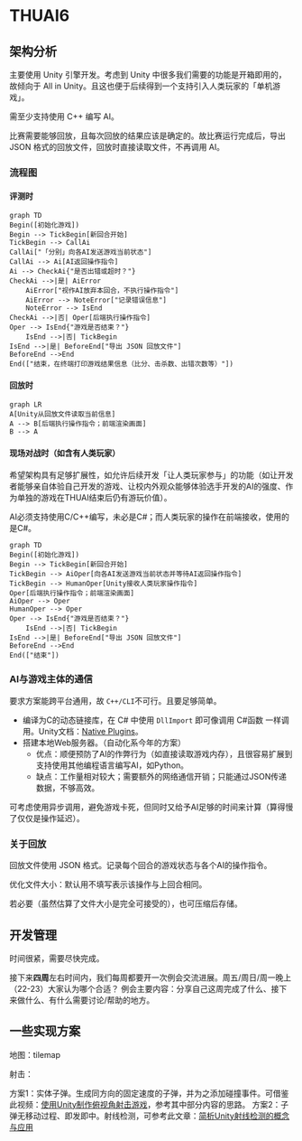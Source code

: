 # THUAI6

## 架构分析

主要使用 Unity 引擎开发。考虑到 Unity 中很多我们需要的功能是开箱即用的，故倾向于 All in Unity。且这也便于后续得到一个支持引入人类玩家的「单机游戏」。

需至少支持使用 C++ 编写 AI。

比赛需要能够回放，且每次回放的结果应该是确定的。故比赛运行完成后，导出 JSON 格式的回放文件，回放时直接读取文件，不再调用 AI。

### 流程图

#### 评测时

```mermaid
graph TD
Begin([初始化游戏])
Begin --> TickBegin[新回合开始]
TickBegin --> CallAi
CallAi["「分别」向各AI发送游戏当前状态"]
CallAi --> Ai[AI返回操作指令]
Ai --> CheckAi{"是否出错或超时？"}
CheckAi -->|是| AiError
    AiError["视作AI放弃本回合，不执行操作指令"]
    AiError --> NoteError["记录错误信息"]
    NoteError --> IsEnd
CheckAi -->|否| Oper[后端执行操作指令]
Oper --> IsEnd{"游戏是否结束？"}
    IsEnd -->|否| TickBegin
IsEnd -->|是| BeforeEnd["导出 JSON 回放文件"]
BeforeEnd -->End
End(["结束，在终端打印游戏结果信息（比分、击杀数、出错次数等）"])
```

#### 回放时

```mermaid
graph LR
A[Unity从回放文件读取当前信息]
A --> B[后端执行操作指令；前端渲染画面]
B --> A
```

#### 现场对战时（如含有人类玩家）

希望架构具有足够扩展性，如允许后续开发「让人类玩家参与」的功能（如让开发者能够亲自体验自己开发的游戏、让校内外观众能够体验选手开发的AI的强度、作为单独的游戏在THUAI结束后仍有游玩价值）。

AI必须支持使用C/C++编写，未必是C#；而人类玩家的操作在前端接收，使用的是C#。

```mermaid
graph TD
Begin([初始化游戏])
Begin --> TickBegin[新回合开始]
TickBegin --> AiOper[向各AI发送游戏当前状态并等待AI返回操作指令]
TickBegin --> HumanOper[Unity接收人类玩家操作指令]
Oper[后端执行操作指令；前端渲染画面]
AiOper --> Oper
HumanOper --> Oper
Oper --> IsEnd{"游戏是否结束？"}
    IsEnd -->|否| TickBegin
IsEnd -->|是| BeforeEnd["导出 JSON 回放文件"]
BeforeEnd -->End
End(["结束"])
```

### AI与游戏主体的通信

要求方案能跨平台通用，故 `C++/CLI`不可行。且要足够简单。

- 编译为C的动态链接库，在 C# 中使用 `DllImport` 即可像调用 C#函数 一样调用。Unity文档：[Native Plugins](https://docs.unity3d.com/Manual/NativePlugins.html)。
- 搭建本地Web服务器。（自动化系今年的方案）
  - 优点：顺便预防了AI的作弊行为（如直接读取游戏内存），且很容易扩展到支持使用其他编程语言编写AI，如Python。
  - 缺点：工作量相对较大；需要额外的网络通信开销；只能通过JSON传递数据，不够高效。

可考虑使用异步调用，避免游戏卡死，但同时又给予AI足够的时间来计算（算得慢了仅仅是操作延迟）。

### 关于回放

回放文件使用 JSON 格式。记录每个回合的游戏状态与各个AI的操作指令。

优化文件大小：默认用不填写表示该操作与上回合相同。

若必要（虽然估算了文件大小是完全可接受的），也可压缩后存储。

## 开发管理

时间很紧，需要尽快完成。

接下来**四周**左右时间内，我们每周都要开一次例会交流进展。周五/周日/周一晚上（22-23）大家认为哪个合适？
例会主要内容：分享自己这周完成了什么、接下来做什么、有什么需要讨论/帮助的地方。

## 一些实现方案

地图：tilemap

射击：

方案1：实体子弹。生成同方向的固定速度的子弹，并为之添加碰撞事件。可借鉴此视频：[使用Unity制作俯视角射击游戏](https://www.bilibili.com/video/BV1xb4y1D7PZ/)，参考其中部分内容的思路。
方案2：子弹无移动过程、即发即中。射线检测，可参考此文章：[简析Unity射线检测的概念与应用](https://zhuanlan.zhihu.com/p/421534861)
